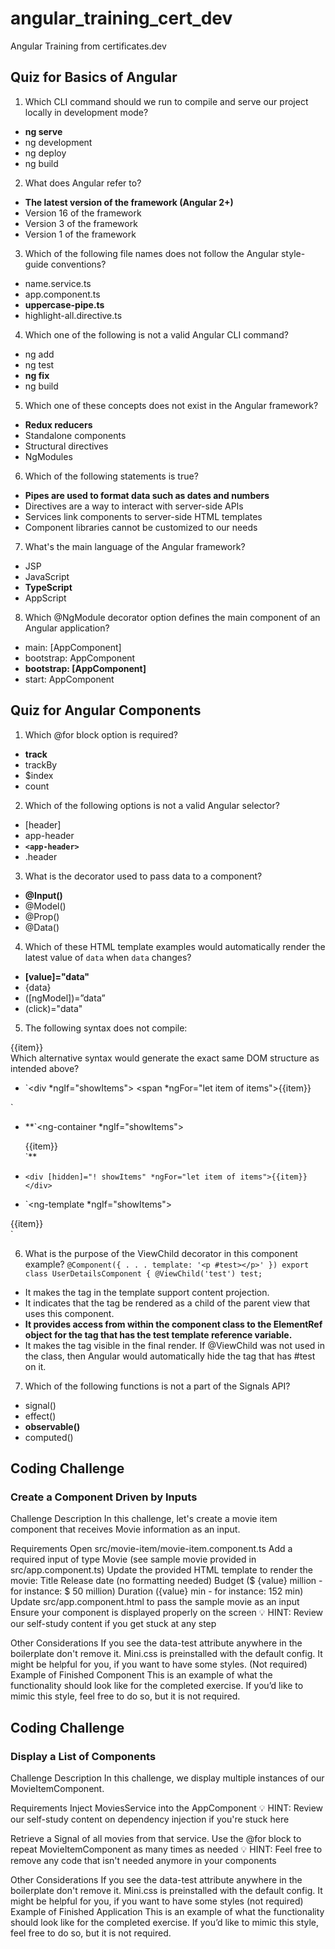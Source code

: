 # angular_training_cert_dev
 Angular Training from certificates.dev

## Quiz for Basics of Angular

1. Which CLI command should we run to compile and serve our project locally in development mode?

- **ng serve**
- ng development
- ng deploy
- ng build

2. What does Angular refer to?

- **The latest version of the framework (Angular 2+)**
- Version 16 of the framework
- Version 3 of the framework
- Version 1 of the framework

3. Which of the following file names does not follow the Angular style-guide conventions?

- name.service.ts
- app.component.ts
- **uppercase-pipe.ts**
- highlight-all.directive.ts

4. Which one of the following is not a valid Angular CLI command?

- ng add
- ng test
- **ng fix**
- ng build

5. Which one of these concepts does not exist in the Angular framework?

- **Redux reducers**
- Standalone components
- Structural directives
- NgModules

6. Which of the following statements is true?

- **Pipes are used to format data such as dates and numbers**
- Directives are a way to interact with server-side APIs
- Services link components to server-side HTML templates
- Component libraries cannot be customized to our needs

7. What's the main language of the Angular framework?

- JSP
- JavaScript
- **TypeScript**
- AppScript

8. Which @NgModule decorator option defines the main component of an Angular application?

- main: [AppComponent]
- bootstrap: AppComponent
- **bootstrap: [AppComponent]**
- start: AppComponent

## Quiz for Angular Components
1. Which @for block option is required?

- **track**
- trackBy
- $index
- count

2. Which of the following options is not a valid Angular selector?

- [header]
- app-header
- **`<app-header>`**
- .header

3. What is the decorator used to pass data to a component?

- **@Input()**
- @Model()
- @Prop()
- @Data()

4. Which of these HTML template examples would automatically render the latest value of `data` when `data` changes?

- **[value]="data"**
- {data}
- ([ngModel])=”data”
- (click)="data"

5. The following syntax does not compile:
<div *ngIf="showItems" *ngFor="let item of items">{{item}}</div>
Which alternative syntax would generate the exact same DOM structure as intended above?

- `<div *ngIf="showItems">
     <span *ngFor="let item of items">{{item}}</span>
</div>`


- **`<ng-container *ngIf="showItems">

    <div *ngFor="let item of items">{{item}}</div>
    </ng-container>`**


- `<div [hidden]="! showItems" *ngFor="let item of items">{{item}}</div>`


- `<ng-template *ngIf="showItems">

<div *ngFor="let item of items">{{item}}</div>
</ng-template>`


6. What is the purpose of the ViewChild decorator in this component example?
`@Component({
 . . .
 template: '<p #test></p>'
})
export class UserDetailsComponent {
 @ViewChild('test') test;`


- It makes the tag in the template support content projection.
- It indicates that the tag be rendered as a child of the parent view that uses this component.
- **It provides access from within the component class to the ElementRef object for the tag that has the test template reference variable.**
- It makes the tag visible in the final render. If @ViewChild was not used in the class, then Angular would automatically hide the tag that has #test on it.


7. Which of the following functions is not a part of the Signals API?

- signal()
- effect()
- **observable()**
- computed()


## Coding Challenge
### Create a Component Driven by Inputs
Challenge Description
In this challenge, let's create a movie item component that receives Movie information as an input.

Requirements
Open src/movie-item/movie-item.component.ts
Add a required input of type Movie (see sample movie provided in src/app.component.ts)
Update the provided HTML template to render the movie:
Title
Release date (no formatting needed)
Budget ($ {value} million - for instance: $ 50 million)
Duration ({value} min - for instance: 152 min)
Update src/app.component.html to pass the sample movie as an input
Ensure your component is displayed properly on the screen
💡 HINT: Review our self-study content if you get stuck at any step

Other Considerations
If you see the data-test attribute anywhere in the boilerplate don't remove it.
Mini.css is preinstalled with the default config. It might be helpful for you, if you want to have some styles. (Not required)
Example of Finished Component
This is an example of what the functionality should look like for the completed exercise. If you’d like to mimic this style, feel free to do so, but it is not required.

## Coding Challenge
### Display a List of Components
Challenge Description
In this challenge, we display multiple instances of our MovieItemComponent.

Requirements
Inject MoviesService into the AppComponent
💡 HINT: Review our self-study content on dependency injection if you're stuck here

Retrieve a Signal of all movies from that service.
Use the @for block to repeat MovieItemComponent as many times as needed
💡 HINT: Feel free to remove any code that isn't needed anymore in your components

Other Considerations
If you see the data-test attribute anywhere in the boilerplate don't remove it.
Mini.css is preinstalled with the default config. It might be helpful for you, if you want to have some styles (not required)
Example of Finished Application
This is an example of what the functionality should look like for the completed exercise. If you’d like to mimic this style, feel free to do so, but it is not required.